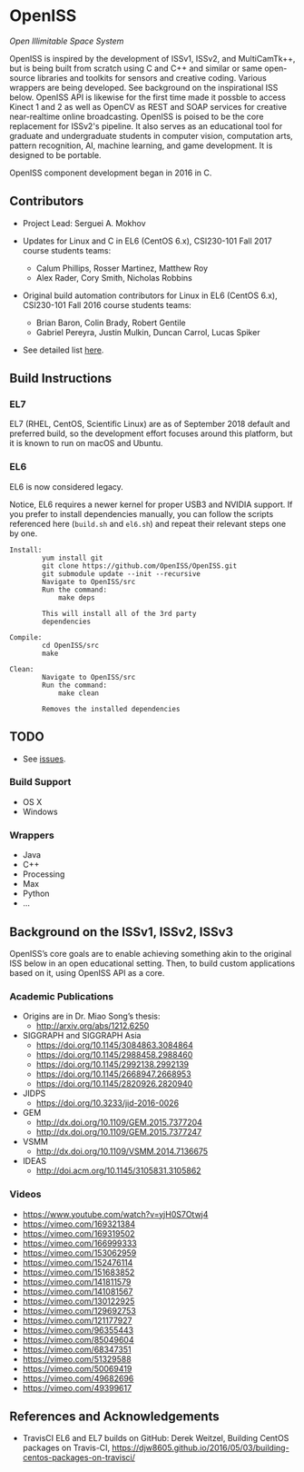 # OpenISS

*Open Illimitable Space System*

OpenISS is inspired by the development of ISSv1, ISSv2, and MultiCamTk++, but is being built
from scratch using C and C++ and similar or same open-source libraries and toolkits for
sensors and creative coding. Various wrappers are being developed. See background on the inspirational ISS below.
OpenISS API is likewise for the first time made it possble to access Kinect 1 and 2
as well as OpenCV as REST and SOAP services for creative near-realtime online broadcasting.
OpenISS is poised to be the core replacement for ISSv2's pipeline. It also serves as
an educational tool for graduate and undergraduate students in computer vision, computation
arts, pattern recognition, AI, machine learning, and game development. It is designed
to be portable.

OpenISS component development began in 2016 in C.

## Contributors ##

* Project Lead: Serguei A. Mokhov

* Updates for Linux and C in EL6 (CentOS 6.x), CSI230-101 Fall 2017 course students teams:
  - Calum Phillips, Rosser Martinez, Matthew Roy
  - Alex Rader, Cory Smith, Nicholas Robbins

* Original build automation contributors for Linux in EL6 (CentOS 6.x), CSI230-101 Fall 2016 course students teams:
  - Brian Baron, Colin Brady, Robert Gentile
  - Gabriel Pereyra, Justin Mulkin, Duncan Carrol, Lucas Spiker 

* See detailed list [here](doc/CONTRIBUTORS.md).

## Build Instructions ##

### EL7 ###

EL7 (RHEL, CentOS, Scientific Linux) are as of September 2018 default and
preferred build, so the development effort focuses around this platform,
but it is known to run on macOS and Ubuntu.

### EL6 ###

EL6 is now considered legacy.

Notice, EL6 requires a newer kernel for
proper USB3 and NVIDIA support. If you prefer
to install dependencies manually, you can follow
the scripts referenced here (`build.sh` and `el6.sh`) and repeat their
relevant steps one by one.

	Install:
			yum install git
			git clone https://github.com/OpenISS/OpenISS.git
			git submodule update --init --recursive
			Navigate to OpenISS/src
			Run the command:
				make deps

			This will install all of the 3rd party
			dependencies

	Compile:	
			cd OpenISS/src
			make

	Clean:		
			Navigate to OpenISS/src
			Run the command:
				make clean

			Removes the installed dependencies

## TODO ##

* See [issues](https://github.com/OpenISS/OpenISS/issues).

### Build Support ###

* OS X
* Windows

### Wrappers ###

* Java
* C++
* Processing
* Max
* Python
* ...

## Background on the ISSv1, ISSv2, ISSv3 ##

OpenISS’s core goals are to enable achieving something akin
to the original ISS below in an open educational setting. Then,
to build custom applications based on it, using OpenISS API
as a core.

### Academic Publications ###

* Origins are in Dr. Miao Song’s thesis:
  * http://arxiv.org/abs/1212.6250
* SIGGRAPH and SIGGRAPH Asia
  * https://doi.org/10.1145/3084863.3084864
  * https://doi.org/10.1145/2988458.2988460
  * https://doi.org/10.1145/2992138.2992139
  * https://doi.org/10.1145/2668947.2668953
  * https://doi.org/10.1145/2820926.2820940
* JIDPS
  * https://doi.org/10.3233/jid-2016-0026
* GEM
  * http://dx.doi.org/10.1109/GEM.2015.7377204
  * http://dx.doi.org/10.1109/GEM.2015.7377247
* VSMM
  * http://dx.doi.org/10.1109/VSMM.2014.7136675
* IDEAS
  * http://doi.acm.org/10.1145/3105831.3105862

### Videos ###

* https://www.youtube.com/watch?v=yjH0S7Otwj4
* https://vimeo.com/169321384
* https://vimeo.com/169319502
* https://vimeo.com/166999333
* https://vimeo.com/153062959
* https://vimeo.com/152476114
* https://vimeo.com/151683852
* https://vimeo.com/141811579
* https://vimeo.com/141081567
* https://vimeo.com/130122925
* https://vimeo.com/129692753
* https://vimeo.com/121177927
* https://vimeo.com/96355443
* https://vimeo.com/85049604
* https://vimeo.com/68347351
* https://vimeo.com/51329588
* https://vimeo.com/50069419
* https://vimeo.com/49682696
* https://vimeo.com/49399617

## References and Acknowledgements ##

* TravisCI EL6 and EL7 builds on GitHub:
  Derek Weitzel, Building CentOS packages on Travis-CI,
  https://djw8605.github.io/2016/05/03/building-centos-packages-on-travisci/
